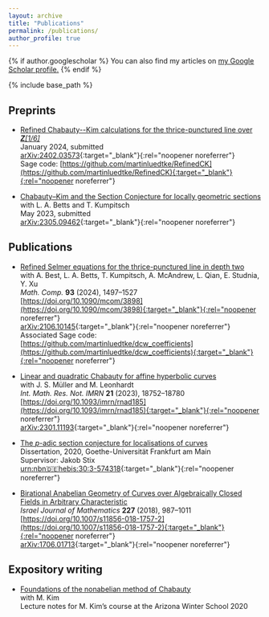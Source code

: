 ```yaml
---
layout: archive
title: "Publications"
permalink: /publications/
author_profile: true
---
```


{% if author.googlescholar %}
  You can also find my articles on <u><a href="{{author.googlescholar}}">my Google Scholar profile</a>.</u>
{% endif %}

{% include base_path %}

## Preprints

  * [Refined Chabauty--Kim calculations for the thrice-punctured line over _**Z**[1/6]_](https://arxiv.org/pdf/2402.03573.pdf)\
    January 2024, submitted\
    [arXiv:2402.03573](https://arxiv.org/abs/2402.03573){:target="_blank"}{:rel="noopener noreferrer"}\
    Sage code: [https://github.com/martinluedtke/RefinedCK](https://github.com/martinluedtke/RefinedCK){:target="_blank"}{:rel="noopener noreferrer"}

  * [Chabauty–Kim and the Section Conjecture for locally geometric sections](https://arxiv.org/pdf/2305.09462.pdf)\
    with L. A. Betts and T. Kumpitsch\
    May 2023, submitted\
    [arXiv:2305.09462](https://arxiv.org/abs/2305.09462){:target="_blank"}{:rel="noopener noreferrer"}

## Publications

  * [Refined Selmer equations for the thrice-punctured line in depth two](https://arxiv.org/pdf/2106.10145.pdf)\
    with A. Best, L. A. Betts, T. Kumpitsch, A. McAndrew, L. Qian, E. Studnia, Y. Xu \
    _Math. Comp._ **93** (2024), 1497–1527 \
    [https://doi.org/10.1090/mcom/3898](https://doi.org/10.1090/mcom/3898){:target="_blank"}{:rel="noopener noreferrer"}\
    [arXiv:2106.10145](https://arxiv.org/abs/2106.10145){:target="_blank"}{:rel="noopener noreferrer"}\
    Associated Sage code: [https://github.com/martinluedtke/dcw_coefficients](https://github.com/martinluedtke/dcw_coefficients){:target="_blank"}{:rel="noopener noreferrer"}

  * [Linear and quadratic Chabauty for affine hyperbolic curves](https://arxiv.org/pdf/2301.11193.pdf)\
    with J. S. Müller and M. Leonhardt\
    _Int. Math. Res. Not. IMRN_ **21** (2023), 18752–18780\
    [https://doi.org/10.1093/imrn/rnad185](https://doi.org/10.1093/imrn/rnad185){:target="_blank"}{:rel="noopener noreferrer"}\
    [arXiv:2301.11193](https://arxiv.org/abs/2301.11193){:target="_blank"}{:rel="noopener noreferrer"}

  * [The _p_-adic section conjecture for localisations of curves](https://publikationen.ub.uni-frankfurt.de/files/57431/thesis.pdf)\
    Dissertation, 2020, Goethe-Universität Frankfurt am Main\
    Supervisor: Jakob Stix\
    [urn:nbn:de:hebis:30:3-574318](https://nbn-resolving.org/urn:nbn:de:hebis:30:3-574318){:target="_blank"}{:rel="noopener noreferrer"}

  * [Birational Anabelian Geometry of Curves over Algebraically Closed Fields in Arbitrary Characteristic](https://arxiv.org/pdf/1706.01713.pdf)\
    _Israel Journal of Mathematics_ **227** (2018), 987–1011\
    [https://doi.org/10.1007/s11856-018-1757-2](https://doi.org/10.1007/s11856-018-1757-2){:target="_blank"}{:rel="noopener noreferrer"}\
    [arXiv:1706.01713](https://arxiv.org/abs/1706.01713){:target="_blank"}{:rel="noopener noreferrer"}

## Expository writing

  * [Foundations of the nonabelian method of Chabauty](/files/foundations_of_nonabelian_chabauty.pdf)\
    with M. Kim\
    Lecture notes for M. Kim’s course at the Arizona Winter School 2020
